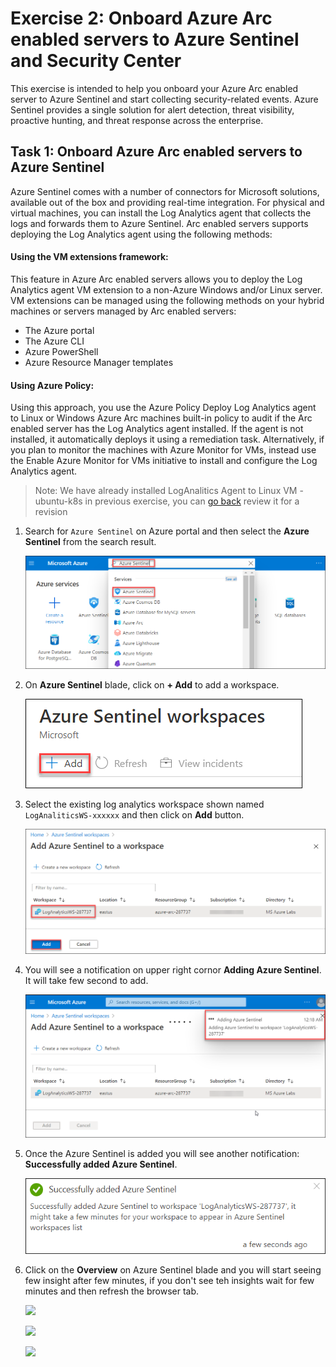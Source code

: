 # Exercise 2: Onboard Azure Arc enabled servers to Azure Sentinel and Security Center

This exercise is intended to help you onboard your Azure Arc enabled server to Azure Sentinel and start collecting security-related events. Azure Sentinel provides a single solution for alert detection, threat visibility, proactive hunting, and threat response across the enterprise.

## Task 1: Onboard Azure Arc enabled servers to Azure Sentinel
Azure Sentinel comes with a number of connectors for Microsoft solutions, available out of the box and providing real-time integration. For physical and virtual machines, you can install the Log Analytics agent that collects the logs and forwards them to Azure Sentinel. Arc enabled servers supports deploying the Log Analytics agent using the following methods:
#### Using the VM extensions framework:
This feature in Azure Arc enabled servers allows you to deploy the Log Analytics agent VM extension to a non-Azure Windows and/or Linux server. VM extensions can be managed using the following methods on your hybrid machines or servers managed by Arc enabled servers:
 * The Azure portal
 * The Azure CLI
 * Azure PowerShell
 * Azure Resource Manager templates
#### Using Azure Policy:
Using this approach, you use the Azure Policy Deploy Log Analytics agent to Linux or Windows Azure Arc machines built-in policy to audit if the Arc enabled server has the Log Analytics agent installed. If the agent is not installed, it automatically deploys it using a remediation task. Alternatively, if you plan to monitor the machines with Azure Monitor for VMs, instead use the Enable Azure Monitor for VMs initiative to install and configure the Log Analytics agent.

  > Note: We have already installed LogAnalitics Agent to Linux VM - ubuntu-k8s in previous exercise, you can [go back](./01-Getting-Started-with-Azure-Arc.md#task-5-create-a-policy-assignment-to-identify-compliantnon-compliant-resources) review it for a revision

1. Search for ```Azure Sentinel``` on Azure portal and then select the **Azure Sentinel** from the search result.

    ![](.././media/as-01.png)
    
1. On **Azure Sentinel** blade, click on **+ Add** to add a workspace. 

    ![](.././media/as-02.png)
    
1. Select the existing log analytics workspace shown named ```LogAnaliticsWS-xxxxxx``` and then click on **Add** button.

    ![](.././media/as-03.png)
    
 1. You will see a notification on upper right cornor **Adding Azure Sentinel**. It will take few second to add.
 
    ![](.././media/as-04.png)
    
 1. Once the Azure Sentinel is added you will see another notification: **Successfully added Azure Sentinel**.
     
    ![](.././media/as-05.png)
    
 1. Click on the **Overview** on Azure Sentinel blade and you will start seeing few insight after few minutes, if you don't see teh insights wait for few minutes and then refresh the browser tab.
    
    ![](.././media/as-0.png)
    
    
    ![](.././media/as-0.png)
    
    ![](.././media/as-0.png)
    
    
    
